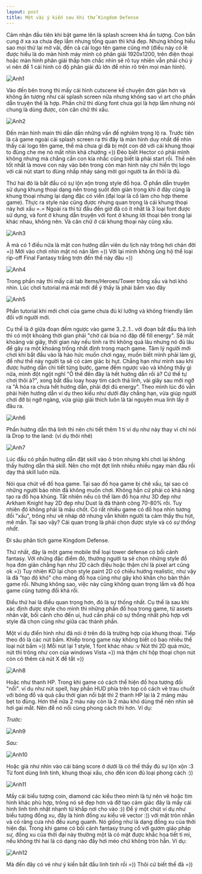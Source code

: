 ```yaml
---
layout: post
title: Một vài ý kiến sau khi thử Kingdom Defense
---
```


Cảm nhận đầu tiên khi bật game lên là splash screen khá ấn tượng. Con bắn cung ở xa xa chưa đẹp lắm nhưng tổng quan thì khá đẹp. Nhưng không hiểu sao mọi thứ lại mờ vãi, đến cả cái logo tên game cũng mờ (điều này có lẽ được hiểu là do màn hình máy mình có phân giải 1920x1200, trên điện thoại hoặc màn hình phân giải thấp hơn chắc nhìn sẽ rõ tuy nhiên vẫn phải chú ý vì nên để 1 cái hình có độ phân giải đủ lớn để nhìn rõ trên mọi màn hình).

![Anh1](https://lh3.googleusercontent.com/7XR5vyfvorgadcrxYKOgSa9agdzBUY6aMHK2m0bbfWwaQsjgMQ-Up6-RrulDcqHcKG9cIuSIu6rmcPOMeOWwjMO1bwFLHCzdTYgtd_uxiWp-FFW-9IOxTGlqp9RyViZnlPPoiXL-QWlTzf8T4PBCBiCy1SWJZ0D5t8kf0IFQQ_UvpWDQyZm13xfF9Tphb0615Pt8GMtSzTsm-cmzriiMyP25aKM0EjMcJ2hmK-r8XBAjxUa3sY8mb-xMo162p-Yzp3mIKJOtUn9eU04yjZuhPh_TJUO_q0GQzzeOjfEtkqJDadopK2lUDQveupg49Wv9MkqNpfd779WpHZETykp6bKGzbTRbTCqUOaSrOx5RvJjXkcFYPjmAR2Pu1XawUhzoBKalVEywQqzSxb6F-Sc0NyfZSE3uxt4ySbf_vW_knnLgKmNvce3Qchp4Vhu-rfS_0FaNS1pp3mrUN6ka-c2CRilmIqUAuXn0BygUMYF-owOlPcu8agkeJTjSH5WTbI9WOYqq4WQ2xxJhSYfyrU18CSJaNAzzEJCgtqoWppANbGpZefw3WJ9HqTvL3ua0Q2IcDTiC=w800-h500-no)

Vào đến bên trong thì mấy cái hình cutscene kể chuyện đơn giản hơn và không ấn tượng như cái splash screen nữa nhưng không sao vì art cho phần dẫn truyện thế là hợp. Phần chữ thì dùng font chưa gọi là hợp lắm nhưng nói chung là dùng được, còn căn chữ thì xấu.

![Anh2](https://lh3.googleusercontent.com/4gBbVEm920c9SlNKH2CAJpNVQkepEQzxKOcefAky8VihcV5VvYboh8SUYWJdOQhe0aFHiAsLKKmCFwrdNaR9nUsLpOD9eAgYp5onVfkottkTtkFZStXBDgvyzwL0gejfo6ZPPqVxb65mpaZ7ZSGCAMR3-g4XK8ouwHhYTB5mwEGq5e4neVT_VzgRyrjNDklV3hOE5ccU1J9MKM2DqW0-CjsdBFYXSIE8P9SFb8VlF5Osrh-BeSo3w-VMcRJg_GKpU_ibP16tAED1EAyJWtAwQom9vG1bXYfgGoIGZ3f7CL8UMuIJ4LwVnaeTbxWvKFwCIMJC0IEK0zCPbo_JejMBj-mfqI_cnk_GKGykDSQ7RoZTgtxBlNeaD8Ey2rI6hQ5S7yX3I941LVIhvLhdJ4c01ee2OVbKRPI23VrjUAQ1TqwGfOx91x3MxafPt6-Gkonb4kL0vYMbJ8Aw950OyoMGh6IIPe4bDFoDj9DyAJQAKTQcQyQftZ9olAgTzOIyegVsC1kaKRAuutNVSM_y7TjzUsvGeWeQjZeQ2i0h6je87L1rGv7tA3UCmhRZTR-4NNOJPm8f=w800-h500-no)

Đến màn hình main thì dần dần những vấn đề nghiêm trọng lộ ra. Trước tiên là cả game ngoài cái splash screen ra thì đây là màn hình duy nhất để nhìn thấy cái logo tên game, thế mà chưa gì đã bị một con dở với cái khung thoại to đùng che mẹ nó mất nhìn khá chướng =)) Đéo biết Hector có phải mình không nhưng mà chẳng cần con kia nhắc cũng biết là phải start rồi. Thế nên tốt nhất là move con này vào bên trong còn màn hình này chỉ hiển thị logo với cái nút start to đùng nhấp nháy sáng mời gọi người ta ấn thôi là đủ.

Thứ hai đó là bắt đầu có sự lộn xộn trong style đồ họa. Ở phần dẫn truyện sử dụng khung thoại dạng nền trong suốt đơn giản trong khi ở đây cũng là khung thoại nhưng lại dạng đặc có viền (đại loại là cố làm cho hợp theme game). Thực ra style nào cũng được nhưng quan trọng là cái khung thoại này hơi xấu =.= Ngoài ra thì từ đầu đến giờ đã có ít nhất là 3 loại font được sử dụng, và font ở khung dẫn truyện với font ở khung lời thoại bên trong lại khác nhau, không nên. Và căn chữ ở cái khung thoại này cũng xấu.

![Anh3](https://lh3.googleusercontent.com/vKGSJ4rjIDiaeU7vEJos8cdQxqT0G__RVqhf2kJo_CRspXhZdaDPqIB9JHS8Y7I72Pb-ovhdJBANvyN5mClGyecWne21Kjd2QlJKmuYVrHo5Tnm1p2riUsZ0Uy4Cc6_PjyAtAH8JA0bB-00Frz97-ualNx1Jh71ZSt_0uJZ9RQZUVnyg9ptFzNof05X_fWsZGgTTgj4d5HTqlGaEvWTpmBUkAsxqSMt_XQ78518LjNYOEP1EMWCAMdtY-NACYip-hsu4HuFVtgG2G2H5YppUTQinsE978lPuwrVynfMvOVs3ODqXMVi5MADD01U9Jsh1w9YLbN8e-ArAqZGg8aBAIkNdoynJuczcXB29b_q7w7Golm6tkO65wm4jztmNP_SgaOvmpMZJAe4f-4AHGH1oSXT8KFvUPV05z-vtwNG597V9MjFxQxZuQ4WpDPcChF7eOrL9a8Ky49E1kJDXdU2mCsaOvRJxKd-HHUBkP0SvmcTCLGFkwjNvt4Fcoy_r3zGZtt3Pad68whDPML7f3FbtlpeBDzAPXozbhd4z3Oa9ptORANYYbD8lFGPHEqBLNwnH7tAI=w800-h500-no)

À mà có 1 điều nữa là mặt con hướng dẫn viên du lịch này trông hơi chán đời =)) Mới vào chơi nhìn mặt nó nản lắm =)) Với lại mình không ủng hộ thể loại rip-off Final Fantasy trắng trợn đến thế này đâu =))

![Anh4](https://lh3.googleusercontent.com/nZ6uBgKM5_6YIhb1mQNnAQ5UBlDuqUYsidrPX_4Qu9QAd5-96Hp9eIeUiaI_wxWGQeroRZRW7M3sD99DPk9atuIbdHHBlOfsQC-HUFek5podyuYJgH9wEm1baacVWiswHr2KbK9Hty4xP9QML8ZQ0W8b436m8v_qIWAJQ2Sn4jvBBUIWyQY_uVry4UcPm4IjgiM7XktY9qKmlotrFrSiXbLWD_BHAAb-NZdNTYTqiaw8afnrTWsm6r-LkBalpwFQLHzQO78z1QNFyDHoCrFAUzGyf-q9qvMT1Ef6p5oP-fPlIkN1Wbh5Y1ujnCQVFuwjIZ665K4oyGMmXGPO_QqGQrxniH3v1PIni5j8xUCwg_WHfru303_u2bbiJmVOomcLy_afZ4TF9mIKHJ51_EZUCAxGEAJXnkubwBbb8m06gXCmh6WmK2Vl2IuGCz89N7bwAi3jSs25a8oinwIsvMqQBhVlNIReSwlmNm7kGXyivKDdvKsZQnlFycquC2R0aUxXITVmdaR67pVcD6XagQuXJ6STCyx5mBjwaOVfdSEbEsuKFvgh3Z9awICEgQCDk7LmhHEh=w400-h327-no)

Trong phần này thì mấy cái tab Items/Heroes/Tower trông xấu và hơi khó nhìn. Lúc chơi tutorial mà mãi mới để ý thấy là phải bấm vào đây

![Anh5](https://lh3.googleusercontent.com/oDV_qJ115MfGfZEQxCZkNhhceHiL0YxDsCACe-UX8_PqVJ9-erOM3graE-vnK3yvB2q_Xr9JnR8yVV497fiMzHuYOr0dugzyXJOTHh-LSBFvrkTq1F32tAKfqRRu_xNKdRTuN5uQ2xr_QcFuadKXpSxWmGRIefMeIP68feSsrRSoalkrJrsy83mFoiDb3Y2kPiPwmGSbOLoiXG_QOnh6-QwMCWs5y1E2ljZIYXM0-UZrfNG3QdleL6OpEW8iRbEigX_kIf9OhDX0WLKi175f0PyUiS13pIYGORsRXaYx4fGN4aNdEUX8G9scd1YSwnyr6icGOK78pkdmB1j5L-2ZqbwlAPxOmWUkHsvaqrfG7teti4WH4WY4cWYCEvdy3kXvxJf68tq3YD6ptphvxQnaAYKW6I3EymFKMuWvNPX2daIw6eGkZI_04vTvKmG8kOaZ2YO_RLclofHnCZF7J29ijJ9FodLpS-O4tkMmt5OnSsAxpBRktxdnkoMyxSVBhpSMRqoXN1Gf4M0gabN3k7umONJwHWeM1C4LCJOSngFENQvbuUuT7hFgHezcYf0g-cQ6G-Qq=w800-h500-no)

Phần tutorial khi mới chơi của game chưa đủ kĩ lưỡng và không friendly lắm đối với người mới.

Cụ thể là ở giữa đoạn đếm ngược vào game 3..2..1.. với đoạn bắt đầu thả lính thì có một khoảng thời gian phải "chờ cái búa nó đập để fill energy". Sẽ mất khoảng vài giây, thời gian này nếu tính ra thì không quá lâu nhưng nó đủ lâu để gây ra một khoảng trống nhất định trong mạch game. Tâm lý người mới chơi khi bắt đầu vào là háo hức muốn chơi ngay, muốn biết mình phải làm gì, để như thế này người ta sẽ có cảm giác bị hụt. Chẳng hạn như mình sau khi được hướng dẫn chi tiết từng bước, game đếm ngược vào và không thấy gì nữa, mình đột ngột nghĩ "Ô thế đến đây là hết hướng dẫn rồi à? Cứ thế tự chơi thôi à?", xong bắt đầu loay hoay tìm cách thả lính, vài giây sau mới ngỡ ra "À hóa ra chưa hết hướng dẫn, phải đợi đủ energy". Theo mình lúc đó vẫn phải hiện hướng dẫn ví dụ theo kiểu như dưới đây chẳng hạn, vừa giúp người chơi đỡ bị ngỡ ngàng, vừa giúp giải thích luôn là tài nguyên mua lính lấy ở đâu ra.

![Anh6](https://lh3.googleusercontent.com/81AjzlnCy_1ZM3WKsmnOjbypi2zWajUp4lkakQuNFUEFuPZ5c55Lu2yXRHtB-WfNlI-tfN3qpSQNI8l_hnf-JYe4cst1bnDQ9qPrZXahhdON0J5jqWdbPHdO0-OIxdRhfLlfSE0cO3NvhrtWtfideV3Oo1Jdz9FzEZU7mWRedG-f8fOfz_Ts3xvDiH08_pxhu1xNBozz6TqN2fPQUMIyVyWQIMh-sEN4MuxVriKPYkJmgseFi82KFGS0rI5uZA_MRPy8S85SqvCD0bV4Y5KLDB0TCLA8QQVCB1ZzsPRuErqaa_2mDosSfZM2A6hRyMLYYjuTnbzq-5gIpo027sCsNYl5SUu_OeV8VNZINmujc9y8mcPEzHUyymzx7xfGorkgf-EqyxmUitw9vH_Lnh51IORAZgDb9pfATL6XVjVa9VzGtlInnsTdF2RleZ7hAXyVQXmjoVJOSVYiCJGiHcap9cvYJtLVWpS7OEXW6fQIhtaM0A1WtqJJthJMqGvdSxKMPsgQumZdKGmWGJ0r9uAg4QOxzcErKPitz_oOLyyTLfwDRpEv7WTE7VPBhh_Sx2onf_Oi=w800-h500-no)

Phần hướng dẫn thả lính thì nên chi tiết thêm 1 tí ví dụ như này thay vì chỉ nói là Drop to the land: (ví dụ thôi nhé)

![Anh7](https://lh3.googleusercontent.com/AyhZamcFV3kvAB9RW0wnW5z2wAGd6QKp-iskWIwnmppk8l5o4PplsuREKFMPGKAgBEbzE7KrAZBJt7gfBXnXEeKpajYx50pvYu-PjcSmfZzenL-60eu5Ja3_KmHH7NsU82TjlZJ8I3hLtqH9NqS7SVnwNMO8SdMya3NSmvv1fmt7KyIdGudaTRHz_kHNpdGv93LxudXQphBoS3CUebVf5dPKCIv4H9TVEjflPJ2cDaQr6zVWZKpz5dLFNlG-1E3GGUX-5oe12WYf_-m_KcU4iPMETAzLtjP6AtN0z_7-GGc562WlAmpWfuSnXa0n4o-fM6FUJ47qOVNP63j8MKw2hZgGZA07l1gZsQPqRoe4lx6lXVUiGHwbnuFLcG5mXxANcVjaGlzWi3ZuCHdZssfo0Xk0leg8fkaOtpS-TklB-Ruw08qXd5FjlJ3zKgjLrONGnDKm3vicPSBVXFUp4JmSndLwHu34vbxwnPywfNAwYs7_jtmyIWjTmNuOqQzTX2GNUjEeCLXMZEZDwmutFMa0c-NTKWCbj1oJhlpIpfwPAdADRo4dTnq7BsRE2h4oW9_EK2lD=w800-h500-no)

Lúc đầu có phần hướng dẫn đặt skill vào ô tròn nhưng khi chơi lại không thấy hướng dẫn thả skill. Nên cho một đợt lính nhiều nhiều ngay màn đầu rồi dạy thả skill luôn nữa.

Nói qua chút về đồ họa game. Tại sao đồ họa game bị chê xấu, tại sao có những người bảo nhìn đã không muốn chơi. Không hẳn cứ phải có khả năng tạo ra đồ họa khủng. Tất nhiên nếu có thể làm đồ họa như 3D đẹp như Arkham Knight hay 2D đẹp như Dust là đã thành công 70-80% rồi. Tuy nhiên đó không phải là mấu chốt. Có rất nhiều game có đồ họa nhìn tương đối "xấu", trông như vẽ nháp dở nhưng vẫn khiến người ta cảm thấy thu hút, mê mẩn. Tại sao vậy? Cái quan trọng là phải chọn được style và có _sự thống nhất_.

Đi sâu phân tích game Kingdom Defense.

Thứ nhất, đây là một game mobile thể loại tower defense có bối cảnh fantasy. Với những đặc điểm đó, thường người ta sẽ chọn những style đồ họa đơn giản chẳng hạn như 2D cách điệu hoặc thậm chí là pixel art cũng ok =)) Tuy nhiên KD lại chọn style paint 2D có chiều hướng realistic, như vậy là đã "tạo độ khó" cho mảng đồ họa cũng như gây khó khăn cho bản thân game rồi. Nhưng không sao, việc này cũng không quan trọng lắm và đồ họa game cũng tương đối khá rồi.

Điều thứ hai là điều quan trọng hơn, đó là sự thống nhất. Cụ thể là sau khi xác định được style cho mình thì những phần đồ họa trong game, từ assets nhân vật, bối cảnh cho đến ui, hud cần phải có sự thống nhất phù hợp với style đã chọn cũng như giữa các thành phần.

Một ví dụ điển hình như đã nói ở trên đó là trường hợp của khung thoại. Tiếp theo đó là các nút bấm. Khiếp trong game này không biết có bao nhiêu thể loại nút bấm =)) Mỗi nút lại 1 style, 1 font khác nhau :v Nút thì 2D quá mức, nút thì trông như con của windows Vista =)) mà thậm chí hộp thoại chọn nút còn có thêm cả nút X để tắt =))

![Anh8](https://lh3.googleusercontent.com/evTvYphJGEjbkSU1fLmba6DTkTG24U7Zq9Skxd7hb5lzKRZDgEiMrUXNfWpGrxZStar4xNtwlNnxERdua3h_sxf_tL9ATVP2Ya0wepcm92ax2GWlrqjuAR5-3-SDH8J2L-X_OTrILXBSB7Zv50SalUj1O_K34V2AGN5CKE6JzpxDbElF-iRcljDhCULsahtIsnN2iqrIQlFBOOZOu265fcEG8s5xnQ9Q15tjDThVKiNMFfOoRumr4fX5e_ZvfAjfsfvCd_-MyP0zlOvXf_U6J3Y7mVjg2FRj3kPNoqW3m51v0Me4mJV7w9Zb-OWaZlcsnXUj3US5HOz81wVI6_ZAtn9BXpuNzL9fYNmzSL-W4D0mDkmW7zipdou8dEi-nLFsCVTdI5RMbQn4ofSZtltOEvRfpvZW7sgFX2A_S2wpL0XmjvRTfP1Mm4zhG2Lj6vLVkhs6UpT-syj5mi9tSldtNwa5QwON93t-2ShFc80LQzC-9BgKo4SW2kdL_0u4jLe5GST6ZKaUtHkxwn7k_83XE3F8VeJN8nStZ-rKrczw_jNAF0dU5JdiofR6LThc_JQXt23W=w1292-h168-no)

Hoặc như thanh HP. Trong khi game có cách thể hiện đồ họa tương đối "nổi". ví dụ như nút spell, hay phần HUD phía trên top có cách vẽ trau chuốt với bóng đổ và quả cầu thời gian nổi bật thì 2 thanh HP lại là 2 mảng màu bẹt to đùng. Hơn thế nữa 2 màu này còn là 2 màu khó dùng thế nên nhìn sẽ hơi gai mắt. Nên để nó nổi cùng phong cách thì hơn. Ví dụ:

_Trước:_

![Anh9](https://lh3.googleusercontent.com/61SIkhJco0IVtaQtwMFsVzivE-QnE6drHdg7AVy98pkYTtwrsoft7ffbZYS6-T4QxS6zzGtSQpmnb1j_JSfukcW0UFxG0Ygq6pjhvCWf0aI0TdNJdEseXC10KbaETtCXpNscmx4Qysce98o0pRCuPOj6Qr_JQZLegUZMDqoNnNvfs16aVWLfkjYmRVXR1C6lDyS2jfRSKeS6WMzF8WuEgEureT01j_s_GPkKXCqCwA34DsU3iskVsiekE9QcF9Haa9xPTqJ7jGfmissjyDxNtpbZ3sVhUpeJbT5TqzGmzgOJwKZCuQz0-kFqo_uE9dFRYcNz-amaMFFcMK5c5yys2hUhwsyGpexVvecucAGt8fUr6jnDyesHQsj0-cF4vBUd7EicnDWgg6oKLG03RrNvDK_7oVV8aQc_RWvTYQSLOOaJ31ox-QskKZ4-j9nhVQYgzUjteCljs2MHgLhO8zr0X9cHBsbX9dAN4g2Yug4j6AL7wu8jIzHx5vJlcIENFRz-zLiQ1lz9FuvkQuKOODT27LL7De0s6OCCUhB9dI1T2hIaxEZD74yxOoJyDLpbBA9mHp17=w800-h500-no)

_Sau:_

![Anh10](https://lh3.googleusercontent.com/19sr5eacJTKUmkDfYMrTDQO3OPs62x4g7XprMDbDUgub7qp1TVuFf9wE_l45CPqufmuC-_RoA-hC3U831ZKWG4tJGLDPkdeRIihyzglX7gg3VwHxY_rUoDUyUF-H4hUpaBWzDCE6wjDxr9wOQONirEE1LJcFEuSIsgCiYazucValO_2vsLY_ICGaQlhsEkp12pBzCJ15iGLNIXA-gnCwVRLkeAWlKW6S2Kb068iGv-f9r1PF2UNrFZRxUcAfzSt77FypJVkBnsxmxG1Fbcx9nXIHJv1DipYR3EijZPxN9GixazcTGA_X4c2WdagBvW_GuTp30VMQM2Dof0J_paXyPq-iiH-VGsp-QTX3P6wP_keT9BEX9nZwrEd76ewYxmmN4EORGFDnqidpgqGHXRSbompwRumUB2Magmcu1q3LiBWXwIybCW_lMFEXyDcpyGBuOL1sOsn9-N_UdCmC0ANM_O-LnLhEDBuWBWykWxalZpqlqRfaMrQwZzvuDx8NU27qxglx3QER9s48Dz4t94B9tIfHgVb1eR0CXsbdpkoZGN_Z_RceaOXE7q3K_3W1Tod4l8rK=w800-h500-no)

Hoặc giả như nhìn vào cái bảng score ở dưới là có thể thấy đủ sự lộn xộn :3 Từ font dùng linh tinh, khung thoại xấu, cho đến icon đủ loại phong cách :))

![Anh11](https://lh3.googleusercontent.com/IE1Y4H7gEiGmop8P3XTvUYcEmfDx_Ue5R4K9rWWjzH7vgignF4u-mDybsPWiPTGy_rOxReXWie9DxQBZV8C4ci7D_HXWXOWn6bLsU_bdb9tzXt4WA98pAEMR2Oz8hcUZXuOMwV-oMbnmEMet9oQnLiGeeC7ZK0zt2QSKultYAUQVLrQrXsChwnkyI2eiE0awYPqKIMgRuRgzh60QmvqBSfnt8vhP3JUMqOEIFcnbwru3idzg5B00VCrk0J3PtLSLnchPEO_wZEY8oQr7JsLvjU2GslxdVjpLxd8wSkxMYS8_AeaEclGiv5CC9S2S5wuA6rb_qHUx5vxp5sI_qfHlJiovGMEj5tQZtf1OcTzF0osZGTTlMoe_t12uLFidIFAiiJcu_Z1lYIeg1I2529WsmvZvb_-ylIRVfnjrIBz_KqphCvinXzKVkoU4cbPChATGo7l1DSiD6UgUUf7pgKB0a419Vv01DsijsI7_QKjSeobIO9pCNtMAW1tvZcZuUgJdzmltkbWA-Q7KR-xJobO1YJCrhp74kbdPrviYr6HD39mOnUhSlFe_iXwvVi5rqD_zbXEm=w800-h500-no)

Mấy cái biểu tượng coin, diamond các kiểu theo mình là tự nên vẽ hoặc tìm hình khác phù hợp, trông nó sẽ đẹp hơn và đỡ tạo cảm giác đây là mấy cái hình linh tinh nhặt nhạnh từ khắp nơi cho vào :)) Để ý một chút ví dụ như biểu tượng đồng xu, đây là hình đồng xu kiểu vẽ vector :)) với mặt tròn nhẵn và có răng cưa nhỏ đều xung quanh. Nó giống như là dạng đồng xu của thời hiện đại. Trong khi game có bối cảnh fantasy trung cổ với gươm giáo pháp sư, đồng xu của thời đại này thường một là có mặt được khắc họa tiết tỉ mỉ, nếu không thì hai là có dạng nào đấy hơi méo chứ không tròn hẳn. Ví dụ:

![Anh12](https://lh3.googleusercontent.com/wej9cyz5PKRHvMmAr_DDSiX12e9YgB89Ej-nDOh3J0rR8fBMcTY_QebPh7vSImQQVjCMRfX5eX5G38e91vfngE5jg_WEUp4l3XQmaBq1RAxpx47kFIu906kBBjFhLuDdNiw0gxzBUNRz2KzfJSGdsB0IQoFX2LVkh-0SKG6lce6El6cNlS_ySOM0FFhyW_746xot_UZYbRgfI7H5YWujtFtmEk_4t-lg-hiSDwWwxDVlf_I4aV-ls-5pjpONg_d_TClaCXX0BluzvimUSAn-UcZrBQFNHhI3_Pp0EynVpuHzOrBoe2tC5fg_d9MaJOJfidhbWk6KvntZWg4_SUlAQMNC6x7WQluJAZS-Eaw8YBXLZ58dJKxlo1kSSG8j8V45fWNK02Eq_L0aAVFH7tR-Xb-nHbB2JoOQXPmT_PvNaLW7nNIdIA7UBAv9LQ4rO-727aGfeKoWy6G24R43TUJSJds7bYcAXAjjBHrFX2pqSBbuLTXz83VX32uOyeUMKJv-YX4LF_-Y5pvOoFms3lja2QTSYTBSWiOPADDFBOiSePF53zWY-3ySFERTQg_OZpox5ZpH=w400-h200-no)

Mà đến đây có vẻ như ý kiến bắt đầu linh tinh rồi =)) Thôi cứ biết thế đã =))
